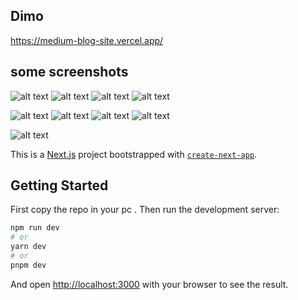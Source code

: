 

## Dimo
https://medium-blog-site.vercel.app/

## some screenshots
![alt text](https://github.com/shebll/medium-blog-site/blob/master/public/medium1.png)
![alt text](https://github.com/shebll/medium-blog-site/blob/master/public/medium2.png)
![alt text](https://github.com/shebll/medium-blog-site/blob/master/public/medium3.png)
![alt text](https://github.com/shebll/medium-blog-site/blob/master/public/medium3.png)

![alt text](https://github.com/shebll/medium-blog-site/blob/master/public/mobMedium1.png)
![alt text](https://github.com/shebll/medium-blog-site/blob/master/public/mobMedium2.png)
![alt text](https://github.com/shebll/medium-blog-site/blob/master/public/mobMedium3.png)
![alt text](https://github.com/shebll/medium-blog-site/blob/master/public/mobMedium4.png)


![alt text](https://github.com/shebll/medium-blog-site/blob/master/public/adminMedium.png)

This is a [Next.js](https://nextjs.org/) project bootstrapped with [`create-next-app`](https://github.com/vercel/next.js/tree/canary/packages/create-next-app).

## Getting Started

First copy the repo in your pc .
Then run the development server:

```bash
npm run dev
# or
yarn dev
# or
pnpm dev
```

And open [http://localhost:3000](http://localhost:3000) with your browser to see the result.

